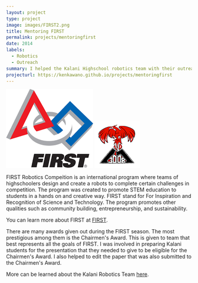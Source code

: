 ```yaml
---
layout: project
type: project
image: images/FIRST2.png
title: Mentoring FIRST
permalink: projects/mentoringfirst
date: 2014
labels:
  - Robotics
  - Outreach
summary: I helped the Kalani Highschool robotics team with their outreach program for FIRST Robotics.
projecturl: https://kenkawano.github.io/projects/mentoringfirst
---
```


<div class="ui small rounded images">
  <img class="ui image" src="../images/FIRST.png">
  <img class="ui image" src="../images/Kalani.png">
</div>

FIRST Robotics Compeition is an international program where teams of highschoolers design and create a robots to complete certain challenges in competition. The program was created to promote STEM education to students in a hands on and creative way. FIRST stand for For Inspiration and Recognition of Science and Technology. The program promotes other qualities such as community building, entrepreneurship, and sustainability.

You can learn more about FIRST at <a href="https://www.firstinspires.org">FIRST</a>.

There are many awards given out during the FIRST season. The most prestigious among them is the Chairmen's Award. This is given to team that best represents all the goals of FIRST. I was involved in preparing Kalani students for the presentation that they needed to give to be eligible for the Chairmen's Award. I also helped to edit the paper that was also submitted to the Chairmen's Award.

More can be learned about the Kalani Robotics Team <a href="http://www.magmarobotics.com">here</a>.

